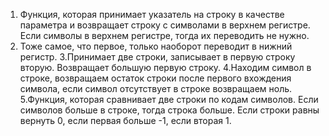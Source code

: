 1. Функция, которая принимает указатель на строку в качестве параметра и возвращает строку с символами в верхнем регистре. Если символы в верхнем регистре, тогда их переводить не нужно.
2. Тоже самое, что первое, только наоборот переводит в нижний регистр.
3.Принимает две строки, записывает в первую строку вторую. Возвращает большую первую строку.
4.Находим символ в строке, возвращаем остаток строки после первого вхождения символа, если символ отсутствует в строке возвращаем ноль.
5.Функция, которая сравнивает две строки по кодам символов. Если символов больше в строке, тогда строка больше. Если строки равны вернуть 0, если первая больше -1, если вторая 1.
